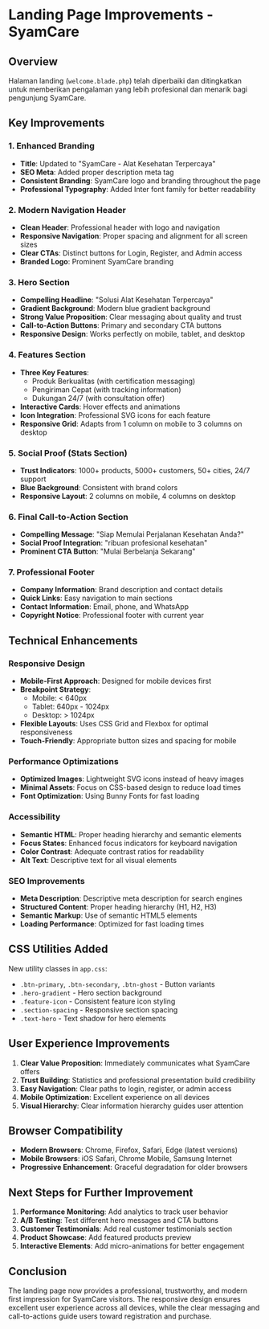 # Landing Page Improvements - SyamCare

## Overview

Halaman landing (`welcome.blade.php`) telah diperbaiki dan ditingkatkan untuk memberikan pengalaman yang lebih profesional dan menarik bagi pengunjung SyamCare.

## Key Improvements

### 1. Enhanced Branding

- **Title**: Updated to "SyamCare - Alat Kesehatan Terpercaya"
- **SEO Meta**: Added proper description meta tag
- **Consistent Branding**: SyamCare logo and branding throughout the page
- **Professional Typography**: Added Inter font family for better readability

### 2. Modern Navigation Header

- **Clean Header**: Professional header with logo and navigation
- **Responsive Navigation**: Proper spacing and alignment for all screen sizes
- **Clear CTAs**: Distinct buttons for Login, Register, and Admin access
- **Branded Logo**: Prominent SyamCare branding

### 3. Hero Section

- **Compelling Headline**: "Solusi Alat Kesehatan Terpercaya"
- **Gradient Background**: Modern blue gradient background
- **Strong Value Proposition**: Clear messaging about quality and trust
- **Call-to-Action Buttons**: Primary and secondary CTA buttons
- **Responsive Design**: Works perfectly on mobile, tablet, and desktop

### 4. Features Section

- **Three Key Features**:
  - Produk Berkualitas (with certification messaging)
  - Pengiriman Cepat (with tracking information)
  - Dukungan 24/7 (with consultation offer)
- **Interactive Cards**: Hover effects and animations
- **Icon Integration**: Professional SVG icons for each feature
- **Responsive Grid**: Adapts from 1 column on mobile to 3 columns on desktop

### 5. Social Proof (Stats Section)

- **Trust Indicators**: 1000+ products, 5000+ customers, 50+ cities, 24/7 support
- **Blue Background**: Consistent with brand colors
- **Responsive Layout**: 2 columns on mobile, 4 columns on desktop

### 6. Final Call-to-Action Section

- **Compelling Message**: "Siap Memulai Perjalanan Kesehatan Anda?"
- **Social Proof Integration**: "ribuan profesional kesehatan"
- **Prominent CTA Button**: "Mulai Berbelanja Sekarang"

### 7. Professional Footer

- **Company Information**: Brand description and contact details
- **Quick Links**: Easy navigation to main sections
- **Contact Information**: Email, phone, and WhatsApp
- **Copyright Notice**: Professional footer with current year

## Technical Enhancements

### Responsive Design

- **Mobile-First Approach**: Designed for mobile devices first
- **Breakpoint Strategy**:
  - Mobile: < 640px
  - Tablet: 640px - 1024px
  - Desktop: > 1024px
- **Flexible Layouts**: Uses CSS Grid and Flexbox for optimal responsiveness
- **Touch-Friendly**: Appropriate button sizes and spacing for mobile

### Performance Optimizations

- **Optimized Images**: Lightweight SVG icons instead of heavy images
- **Minimal Assets**: Focus on CSS-based design to reduce load times
- **Font Optimization**: Using Bunny Fonts for fast loading

### Accessibility

- **Semantic HTML**: Proper heading hierarchy and semantic elements
- **Focus States**: Enhanced focus indicators for keyboard navigation
- **Color Contrast**: Adequate contrast ratios for readability
- **Alt Text**: Descriptive text for all visual elements

### SEO Improvements

- **Meta Description**: Descriptive meta description for search engines
- **Structured Content**: Proper heading hierarchy (H1, H2, H3)
- **Semantic Markup**: Use of semantic HTML5 elements
- **Loading Performance**: Optimized for fast loading times

## CSS Utilities Added

New utility classes in `app.css`:

- `.btn-primary`, `.btn-secondary`, `.btn-ghost` - Button variants
- `.hero-gradient` - Hero section background
- `.feature-icon` - Consistent feature icon styling
- `.section-spacing` - Responsive section spacing
- `.text-hero` - Text shadow for hero elements

## User Experience Improvements

1. **Clear Value Proposition**: Immediately communicates what SyamCare offers
2. **Trust Building**: Statistics and professional presentation build credibility
3. **Easy Navigation**: Clear paths to login, register, or admin access
4. **Mobile Optimization**: Excellent experience on all devices
5. **Visual Hierarchy**: Clear information hierarchy guides user attention

## Browser Compatibility

- **Modern Browsers**: Chrome, Firefox, Safari, Edge (latest versions)
- **Mobile Browsers**: iOS Safari, Chrome Mobile, Samsung Internet
- **Progressive Enhancement**: Graceful degradation for older browsers

## Next Steps for Further Improvement

1. **Performance Monitoring**: Add analytics to track user behavior
2. **A/B Testing**: Test different hero messages and CTA buttons
3. **Customer Testimonials**: Add real customer testimonials section
4. **Product Showcase**: Add featured products preview
5. **Interactive Elements**: Add micro-animations for better engagement

## Conclusion

The landing page now provides a professional, trustworthy, and modern first impression for SyamCare visitors. The responsive design ensures excellent user experience across all devices, while the clear messaging and call-to-actions guide users toward registration and purchase.
